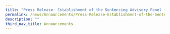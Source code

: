 ```yaml
---
title: "Press Release: Establishment of the Sentencing Advisory Panel (DATE)"
permalink: /news/Announcements/Press-Release-Establishment-of-the-Sentencing-Advisory-Panel
description: ""
third_nav_title: Announcements
---
```


